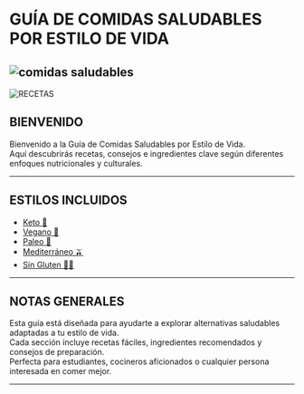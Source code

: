 # GUÍA DE COMIDAS SALUDABLES POR ESTILO DE VIDA
![comidas saludables](https://cdn.aarp.net/content/dam/aarp/health/healthy-living/2021/03/1140-healthy-meal-prep-esp.imgcache.rev.web.700.402.jpg)
---
![RECETAS](https://i.ytimg.com/vi/CqIwiBATk4A/maxresdefault.jpg)
## BIENVENIDO

Bienvenido a la Guía de Comidas Saludables por Estilo de Vida.  
Aquí descubrirás recetas, consejos e ingredientes clave según diferentes enfoques nutricionales y culturales.

---

## ESTILOS INCLUIDOS
- [Keto 🥓](keto.md)  
- [Vegano 🌱](vegano.md)  
- [Paleo 🥩](paleo.md)  
- [Mediterráneo 🫒](mediterraneo.md)  
- [Sin Gluten 🚫🌾](singluten.md)  

---

## NOTAS GENERALES

Esta guía está diseñada para ayudarte a explorar alternativas saludables adaptadas a tu estilo de vida.  
Cada sección incluye recetas fáciles, ingredientes recomendados y consejos de preparación.  
Perfecta para estudiantes, cocineros aficionados o cualquier persona interesada en comer mejor.

---
